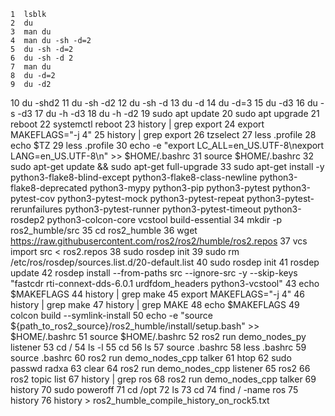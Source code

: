     1  lsblk
    2  du
    3  man du
    4  man du -sh -d=2
    5  du -sh -d=2
    6  du -sh -d 2
    7  man du
    8  du -d=2
    9  du -d2
   10  du -shd2
   11  du -sh -d2
   12  du -sh -d
   13  du -d
   14  du -d=3
   15  du -d3
   16  du -s -d3
   17  du -h -d3
   18  du -h -d2
   19  sudo apt update
   20  sudo apt upgrade
   21  reboot
   22  systemctl reboot
   23  history | grep export
   24  export MAKEFLAGS="-j 4"
   25  history | grep export
   26  tzselect
   27  less .profile
   28  echo $TZ
   29  less .profile
   30  echo -e "export LC_ALL=en_US.UTF-8\nexport LANG=en_US.UTF-8\n" >> $HOME/.bashrc
   31  source $HOME/.bashrc
   32  sudo apt-get update && sudo apt-get full-upgrade
   33  sudo apt-get install -y     python3-flake8-blind-except     python3-flake8-class-newline     python3-flake8-deprecated     python3-mypy     python3-pip     python3-pytest     python3-pytest-cov     python3-pytest-mock     python3-pytest-repeat     python3-pytest-rerunfailures     python3-pytest-runner     python3-pytest-timeout     python3-rosdep2     python3-colcon-core     vcstool     build-essential
   34  mkdir -p ros2_humble/src
   35  cd ros2_humble
   36  wget https://raw.githubusercontent.com/ros2/ros2/humble/ros2.repos
   37  vcs import src < ros2.repos
   38  sudo rosdep init
   39  sudo rm  /etc/ros/rosdep/sources.list.d/20-default.list
   40  sudo rosdep init
   41  rosdep update
   42  rosdep install --from-paths src --ignore-src -y --skip-keys "fastcdr rti-connext-dds-6.0.1 urdfdom_headers python3-vcstool"
   43  echo $MAKEFLAGS
   44  history | grep make
   45  export MAKEFLAGS="-j 4"
   46  history | grep make
   47  history | grep MAKE
   48  echo $MAKEFLAGS
   49  colcon build --symlink-install
   50  echo -e "source ${path_to_ros2_source}/ros2_humble/install/setup.bash" >> $HOME/.bashrc
   51  source $HOME/.bashrc
   52  ros2 run demo_nodes_py listener
   53  cd /
   54  ls -l
   55  cd
   56  ls
   57  source .bashrc
   58  less .bashrc 
   59  source .bashrc
   60  ros2 run demo_nodes_cpp talker
   61  htop
   62  sudo passwd radxa
   63  clear
   64  ros2 run demo_nodes_cpp listener
   65  ros2
   66  ros2 topic list 
   67  history | grep ros
   68  ros2 run demo_nodes_cpp talker
   69  history
   70  sudo poweroff
   71  cd /opt
   72  ls
   73  cd 
   74  find / -name ros
   75  history
   76  history > ros2_humble_compile_history_on_rock5.txt
